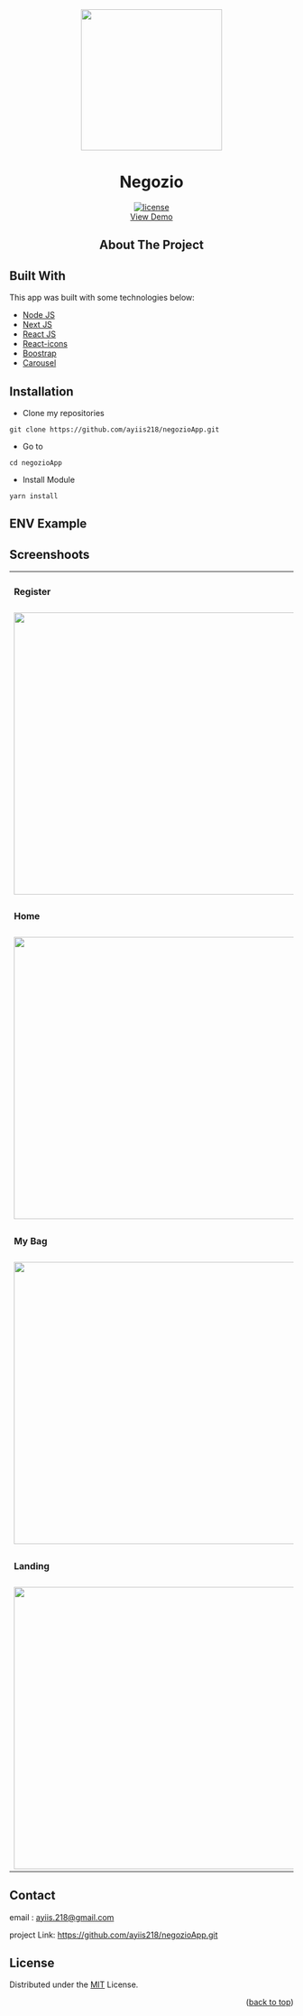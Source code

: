
<!-- PROJECT LOGO -->

<div align="center">

<img src="https://i.postimg.cc/KzprWNzq/shopping-bag-1.png" align="center" width="250" height="auto" />
  <h1>Negozio</h1>
  
  [![license](https://img.shields.io/github/license/dec0dOS/amazing-github-template.svg?style=flat-square)](LICENSE)
  </br>
   <a href="https://negozioapp.netlify.app/">View Demo</a>
  <h2>About The Project</h2>
</div>

## Built With
This app was built with some technologies below:
- [Node JS](https://nodejs.org/en/)
- [Next JS](https://nextjs.org/)
- [React JS](https://reactjs.com/)
- [React-icons](https://react-icons.github.io/react-icons/)
- [Boostrap](https://getbootstrap.com/)
- [Carousel](https://www.npmjs.com/package/react-multi-carousel)

## Installation

- Clone my repositories
```
git clone https://github.com/ayiis218/negozioApp.git
```

- Go to
```
cd negozioApp
```

- Install Module
```
yarn install
```

## ENV Example


## Screenshoots

<p align="center" display=flex>

<table>

<tr>
<td><h4 style="margin-buttom:8px">Register</h4></td>
<td><h4 style="margin-buttom:8px">Login</h4></td>
</tr>
<tr>
<td><image src="https://i.postimg.cc/y8QTD5mp/registerblja.png" alt="" width=500></td>
<td><image src="https://i.postimg.cc/s2PD6FTw/lgnblja.png" alt="" width=500/></td>
</tr>
<tr>
<td><h4 style="margin-buttom:8px">Home</h4></td>
<td><h4 style="margin-buttom:8px">Detail</h4></td>

</tr>
<tr>
<td><image src="https://i.postimg.cc/K8D8QSqQ/profileblja.png" alt="" width=500></td>
<td><image src="https://i.postimg.cc/QtRwMKff/detailblja.png" alt="" width=500></td>
</tr>
</tr>
<tr>
<td><h4 style="margin-buttom:8px">My Bag</h4></td>
<td><h4 style="margin-buttom:8px">Checkout</h4></td>
</tr>
<tr>
<td><image src="https://i.postimg.cc/RVnmp5FK/bag.png" alt="" width=500></td>
<td><image src="https://i.postimg.cc/D09930Zs/checkout.png" alt="" width=500/></td>
</tr>
<tr>
<td><h4 style="margin-buttom:8px">Landing</h4></td>
<td><h4 style="margin-buttom:8px">Home</h4></td>

</tr>
<tr>
<td><image src="https://i.postimg.cc/zGVCx2zR/lnding-bljs.png" alt="" width=500></td>
<td><image src="https://i.postimg.cc/0QpWKn26/page-inlogin.png" alt="" width=500></td>
</tr>
</table>

## Contact

email : ayiis.218@gmail.com

project Link: https://github.com/ayiis218/negozioApp.git

## License
Distributed under the [MIT](/LICENSE) License.
<p align="right">(<a href="#top">back to top</a>)</p>
